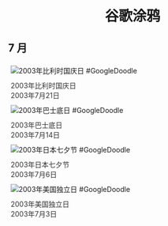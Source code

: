 
<h1 align="center"> 谷歌涂鸦 </h1>




## 7 月

<div class="image">


<img src="" alt="2003年比利时国庆日 #GoogleDoodle" style="margin: 5px"/>
<div class="info" style="font-size: 14px; color:#333333; margin:5px"><div class="title">2003年比利时国庆日</div><div class="date">2003年7月21日</div></div>

<img src="" alt="2003年巴士底日 #GoogleDoodle" style="margin: 5px"/>
<div class="info" style="font-size: 14px; color:#333333; margin:5px"><div class="title">2003年巴士底日</div><div class="date">2003年7月14日</div></div>

<img src="" alt="2003年日本七夕节 #GoogleDoodle" style="margin: 5px"/>
<div class="info" style="font-size: 14px; color:#333333; margin:5px"><div class="title">2003年日本七夕节</div><div class="date">2003年7月6日</div></div>

<img src="" alt="2003年美国独立日 #GoogleDoodle" style="margin: 5px"/>
<div class="info" style="font-size: 14px; color:#333333; margin:5px"><div class="title">2003年美国独立日</div><div class="date">2003年7月3日</div></div>

</div>








